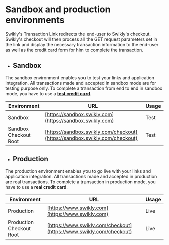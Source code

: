 # Sandbox and production environments

Swikly's Transaction Link redirects the end-user to Swikly's checkout. Swikly's checkout will then process all the GET request parameters set in the link and display the necessary transaction information to the end-user as well as the credit card form for him to complete the transaction.

- ## Sandbox

The sandbox environment enables you to test your links and application integration. All transactions made and accepted in sandbox mode are for testing purpose only. To complete a  transaction from end to end in sandbox mode, you have to use a **[test credit card](/Swikly-Link-Documentation/Test-Credit-Cards)**.

| Environment  | URL  | Usage |
|---|---| --- |
| Sandbox | [https://sandbox.swikly.com](https://sandbox.swikly.com) | Test |
| Sandbox Checkout Root | [https://sandbox.swikly.com/checkout](https://sandbox.swikly.com/checkout)  | Test |

- ## Production 

The production environment enables you to go live with your links and application integration. All transactions made and accepted in production are real transactions. To complete a transaction in production mode, you have to use a **real credit card**. 

| Environment  | URL | Usage |
|---|---| --- |
| Production | [https://www.swikly.com](https://www.swikly.com) | Live |
| Production Checkout Root | [https://www.swikly.com/checkout](https://www.swikly.com/checkout) | Live |